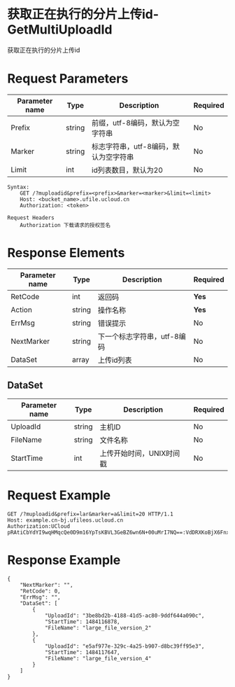 # 获取正在执行的分片上传id-GetMultiUploadId

获取正在执行的分片上传id

# Request Parameters
|Parameter name|Type|Description|Required|
|---|---|---|---|
|Prefix|string|前缀，utf-8编码，默认为空字符串|No|
|Marker|string|标志字符串，utf-8编码，默认为空字符串|No|
|Limit|int|id列表数目，默认为20|No|

```
Syntax:
	GET /?muploadid&prefix=<prefix>&marker=<marker>&limit=<limit>
	Host: <bucket_name>.ufile.ucloud.cn
	Authorization: <token> 

Request Headers
	Authorization 下载请求的授权签名
```

# Response Elements
|Parameter name|Type|Description|Required|
|---|---|---|---|
|RetCode|int|返回码|**Yes**|
|Action|string|操作名称|**Yes**|
|ErrMsg|string|错误提示|No|
|NextMarker|string|下一个标志字符串，utf-8编码|No|
|DataSet|array|上传id列表|No|

## DataSet
|Parameter name|Type|Description|Required|
|---|---|---|---|
|UploadId|string|主机ID|No|
|FileName|string|文件名称|No|
|StartTime|int|上传开始时间，UNIX时间戳|No|

# Request Example
```
GET /?muploadid&prefix=lar&marker=a&limit=20 HTTP/1.1
Host: example.cn-bj.ufileos.ucloud.cn
Authorization:UCloud pRAtiCbYdYI9wqHMqcQe0D9m16YpTsKBVL3GeBZ6wn6N+00uMrI7NQ==:VdDRXKoBjX6FnxjOz+HbLtswW50=
```

# Response Example
```
{
    "NextMarker": "", 
    "RetCode": 0, 
    "ErrMsg": "", 
    "DataSet": [
        {
            "UploadId": "3be8bd2b-4188-41d5-ac80-9ddf644a090c", 
            "StartTime": 1484116878, 
            "FileName": "large_file_version_2"
        }, 
        {
            "UploadId": "e5af977e-329c-4a25-b907-d8bc39ff95e3", 
            "StartTime": 1484117647, 
            "FileName": "large_file_version_4"
        }
    ]
}
```

